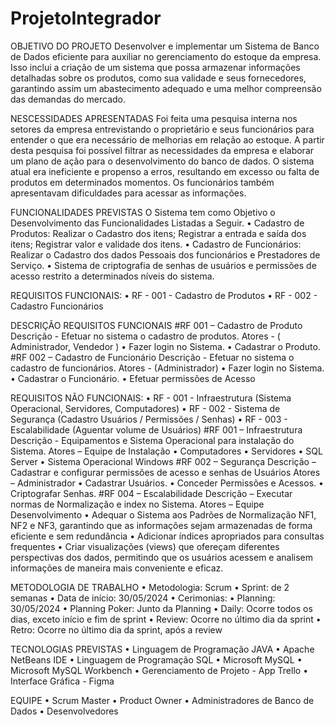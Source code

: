 # ProjetoIntegrador

OBJETIVO DO PROJETO
Desenvolver e implementar um Sistema de Banco de Dados eficiente para auxiliar no gerenciamento do estoque da empresa. Isso inclui a criação de um sistema que possa armazenar informações detalhadas sobre os produtos, como sua validade e seus fornecedores, garantindo assim um abastecimento adequado e uma melhor compreensão das demandas do mercado.

NESCESSIDADES APRESENTADAS
Foi feita uma pesquisa interna nos setores da empresa entrevistando o proprietário e seus funcionários para entender o que era necessário de melhorias em relação ao estoque. A partir desta pesquisa foi possível filtrar as necessidades da empresa e elaborar um plano de ação para o desenvolvimento do banco de dados. O sistema atual era ineficiente e propenso a erros, resultando em excesso ou falta de produtos em determinados momentos. Os funcionários também apresentavam dificuldades para acessar as informações.

FUNCIONALIDADES PREVISTAS
 O Sistema tem como Objetivo o Desenvolvimento das Funcionalidades Listadas a Seguir.
•	Cadastro de Produtos: Realizar o Cadastro dos itens; Registrar a entrada e saída dos itens; Registrar valor e validade dos itens.
•	Cadastro de Funcionários: Realizar o Cadastro dos dados Pessoais dos funcionários e Prestadores de Serviço.
•	Sistema de criptografia de senhas de usuários e permissões de acesso restrito a determinados níveis do sistema.

REQUISITOS FUNCIONAIS:
• RF - 001 - Cadastro de Produtos
• RF - 002 - Cadastro Funcionários

DESCRIÇÃO REQUISITOS FUNCIONAIS
#RF 001 – Cadastro de Produto
Descrição - Efetuar no sistema o cadastro de produtos.
Atores - ( Administrador, Vendedor )
• Fazer login no Sistema.
• Cadastrar o Produto.
#RF 002 – Cadastro de Funcionário
Descrição - Efetuar no sistema o cadastro de funcionários.
Atores - (Administrador)
• Fazer login no Sistema.
• Cadastrar o Funcionário.
• Efetuar permissões de Acesso

REQUISITOS NÃO FUNCIONAIS:
• RF - 001 - Infraestrutura (Sistema Operacional, Servidores, Computadores)
• RF - 002 - Sistema de Segurança (Cadastro Usuários / Permissões / Senhas)
• RF - 003 - Escalabilidade (Aguentar volume de Usuários)
#RF 001 – Infraestrutura
Descrição - Equipamentos e Sistema Operacional para instalação do Sistema.
Atores – Equipe de Instalação
• Computadores
• Servidores
• SQL Server
• Sistema Operacional Windows
#RF 002 – Segurança
Descrição – Cadastrar e configurar permissões de acesso e senhas de Usuários
Atores – Administrador
• Cadastrar Usuários.
• Conceder Permissões e Acessos.
• Criptografar Senhas.
#RF 004 – Escalabilidade
Descrição – Executar normas de Normalização e index no Sistema.
Atores – Equipe Desenvolvimento
• Adequar o Sistema aos Padrões de Normalização NF1, NF2 e NF3, garantindo que as informações sejam armazenadas de forma eficiente e sem redundância
• Adicionar índices apropriados para consultas frequentes
• Criar visualizações (views) que ofereçam diferentes perspectivas dos dados, permitindo que os usuários acessem e analisem informações de maneira mais conveniente e eficaz.

METODOLOGIA DE TRABALHO
• Metodologia: Scrum
• Sprint: de 2 semanas
• Data de início: 30/05/2024
• Cerimonias:
• Planning: 30/05/2024
• Planning Poker: Junto da Planning
• Daily: Ocorre todos os dias, exceto início e fim de sprint
• Review: Ocorre no último dia da sprint
• Retro: Ocorre no último dia da sprint, após a review

TECNOLOGIAS PREVISTAS
• Linguagem de Programação JAVA
• Apache NetBeans IDE
• Linguagem de Programação SQL
• Microsoft MySQL
• Microsoft MySQL Workbench
• Gerenciamento de Projeto - App Trello
• Interface Gráfica - Figma

EQUIPE
• Scrum Master
• Product Owner
• Administradores de Banco de Dados
• Desenvolvedores

